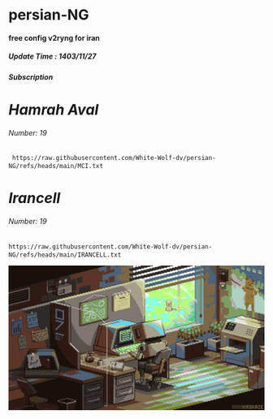 # persian-NG

#### free config v2ryng for iran


<h5>Update Time : 1403/11/27</h5>

##### Subscription

  # *****Hamrah Aval*****

<h6>Number: 19</h6>

     https://raw.githubusercontent.com/White-Wolf-dv/persian-NG/refs/heads/main/MCI.txt

# *****Irancell*****

<h6>Number: 19 </h6>

    https://raw.githubusercontent.com/White-Wolf-dv/persian-NG/refs/heads/main/IRANCELL.txt

<p align="center">
<img  src="https://github.com/White-Wolf-dv/White-Wolf-dv/blob/main/14.gif">
</p>

